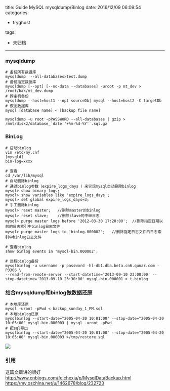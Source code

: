 title: Guide MySQL mysqldump/Binlog
date: 2016/12/09 06:09:54
categories:
 - tryghost

tags:
 - 未归档 



---

### mysqldump
```language-bash
# 备份所有数据库
mysqldump  --all-databases>test.dump
# 备份指定数据库
mysqldump [--opt] [--no-data --databases] -uroot -p mt_dev > /root/bak/mt_dev.dump
# 跨主机备份
mysqldump --host=host1 --opt sourceDb| mysql --host=host2 -C targetDb
# 恢复数据库
mysql [database name] < [backup file name]
```
```language-bash
mysqldump -u root -pPASSWORD --all-databases | gzip > /mnt/disk2/database_`date '+%m-%d-%Y'`.sql.gz
```



### BinLog
```langage-bash
# 启动binlog
vim /etc/my.cnf
[mysqld]
bin-log=xxxx
```

```language-bash
# 查看
cd /var/lib/mysql
# 自动删除binlog
# 通过binlog参数（expire_logs_days ）来实现mysql自动删除binlog
mysql> show binary logs;
mysql> show variables like 'expire_logs_days';
mysql> set global expire_logs_days=3;
# 手工删除binlog
mysql> reset master;   //删除master的binlog
mysql> reset slave;    //删除slave的中继日志
mysql> purge master logs before '2012-03-30 17:20:00';  //删除指定日期以前的日志索引中binlog日志文件
mysql> purge master logs to 'binlog.000002';   //删除指定日志文件的日志索引中binlog日志文件

# 查看binlog
show binlog events in 'mysql-bin.000002';

# 远程binlog备份
mysqlbinlog -u username -p password -hl-db1.dba.beta.cn6.qunar.com -P3306 \
--read-from-remote-server --start-datetime='2013-09-10 23:00:00' --stop-datetime='2013-09-10 23:30:00' mysql-bin.000001 > t.binlog

```

### 结合mysqldump和binlog做数据还原
```language-bash
# 本地库还原
mysql -uroot -pPwd < backup_sunday_1_PM.sql
# 本地binlog还原
mysqlbinlog --start-date="2005-04-20 10:01:00" --stop-date="2005-04-20 10:05:00" mysql-bin.000003 | mysql -uroot -pPwd 
# 把sql导出
mysqlbinlog --start-date="2005-04-20 10:01:00" --stop-date="2005-04-20 10:05:00" mysql-bin.000003 >/tmp/restore.sql
```

![](http://img.sandseasoft.com/image/e/4b/f2755584878df485a04b65fe8b0b6.png)
### 引用
这篇文章讲的很好
http://www.cnblogs.com/feichexia/p/MysqlDataBackup.html
https://my.oschina.net/u/1462678/blog/232723




